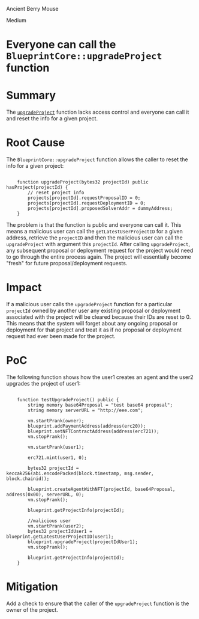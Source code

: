 Ancient Berry Mouse

Medium

# Everyone can call the `BlueprintCore::upgradeProject` function

# Summary

The [`upgradeProject`](https://github.com/sherlock-audit/2025-03-crestal-network/blob/27a3c28155702b3a68f29347efedffb048010e33/crestal-omni-contracts/src/BlueprintCore.sol#L198) function lacks access control and everyone can call it and reset the info for a given project.

# Root Cause

The `BlueprintCore::upgradeProject` function allows the caller to reset the info for a given project:

```solidity

    function upgradeProject(bytes32 projectId) public hasProject(projectId) {
        // reset project info
        projects[projectId].requestProposalID = 0;
        projects[projectId].requestDeploymentID = 0;
        projects[projectId].proposedSolverAddr = dummyAddress;
    }

```

The problem is that the function is public and everyone can call it. This means a malicious user can call the `getLatestUserProjectID` for a given address, retrieve the `projectID` and then the malicious user can call the `upgradeProject` with argument this `projectId`. After calling `upgradeProject`, any subsequent proposal or deployment request for the project would need to go through the entire process again. The project will essentially become "fresh" for future proposal/deployment requests. 

# Impact

If a malicious user calls the `upgradeProject` function for a particular `projectId` owned by another user any existing proposal or deployment associated with the project will be cleared because their IDs are reset to 0. This means that the system will forget about any ongoing proposal or deployment for that project and treat it as if no proposal or deployment request had ever been made for the project.

# PoC

The following function shows how the user1 creates an agent and the user2 upgrades the project of user1:

```solidity

    function testUpgradeProject() public {
        string memory base64Proposal = "test base64 proposal";
        string memory serverURL = "http://eee.com";
        
        vm.startPrank(owner);
        blueprint.addPaymentAddress(address(erc20));
        blueprint.setNFTContractAddress(address(erc721));
        vm.stopPrank();

        vm.startPrank(user1);
        
        erc721.mint(user1, 0);

        bytes32 projectId = keccak256(abi.encodePacked(block.timestamp, msg.sender, block.chainid));
        
        blueprint.createAgentWithNFT(projectId, base64Proposal, address(0x00), serverURL, 0);
        vm.stopPrank();
        
        blueprint.getProjectInfo(projectId);
        
        //malicious user
        vm.startPrank(user2);
        bytes32 projectIdUser1 = blueprint.getLatestUserProjectID(user1);
        blueprint.upgradeProject(projectIdUser1);
        vm.stopPrank();

        blueprint.getProjectInfo(projectId);
    }

```

# Mitigation

Add a check to ensure that the caller of the `upgradeProject` function is the owner of the project.
